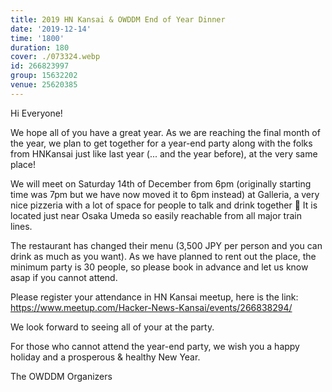 ```yaml
---
title: 2019 HN Kansai & OWDDM End of Year Dinner
date: '2019-12-14'
time: '1800'
duration: 180
cover: ./073324.webp
id: 266823997
group: 15632202
venue: 25620385
---
```


Hi Everyone!

We hope all of you have a great year. As we are reaching the final month of the year, we plan to get together for a year-end party along with the folks from HNKansai just like last year (... and the year before), at the very same place!

We will meet on Saturday 14th of December from 6pm (originally starting time was 7pm but we have now moved it to 6pm instead) at Galleria, a very nice pizzeria with a lot of space for people to talk and drink together 🙂 It is located just near Osaka Umeda so easily reachable from all major train lines.

The restaurant has changed their menu (3,500 JPY per person and you can drink as much as you want). As we have planned to rent out the place, the minimum party is 30 people, so please book in advance and let us know asap if you cannot attend.

Please register your attendance in HN Kansai meetup, here is the link:
https://www.meetup.com/Hacker-News-Kansai/events/266838294/

We look forward to seeing all of your at the party.

For those who cannot attend the year-end party, we wish you a happy holiday and a prosperous & healthy New Year.

The OWDDM Organizers

